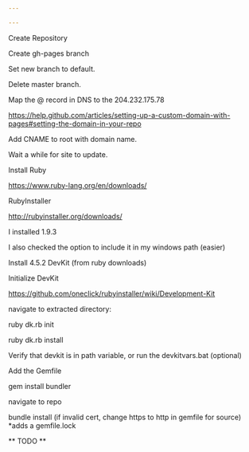 ```yaml
---

---
```

Create Repository

Create gh-pages branch

Set new branch to default.

Delete master branch.

Map the @ record in DNS to the 204.232.175.78

https://help.github.com/articles/setting-up-a-custom-domain-with-pages#setting-the-domain-in-your-repo




Add CNAME to root with domain name.

Wait a while for site to update.

Install Ruby

https://www.ruby-lang.org/en/downloads/

RubyInstaller

http://rubyinstaller.org/downloads/

I installed 1.9.3

I also checked the option to include it in my windows path (easier)

Install 4.5.2 DevKit (from ruby downloads)

Initialize DevKit

https://github.com/oneclick/rubyinstaller/wiki/Development-Kit

navigate to extracted directory:

ruby dk.rb init

ruby dk.rb install

Verify that devkit is in path variable, or run the devkitvars.bat (optional)

Add the Gemfile

gem install bundler

navigate to repo

bundle install (if invalid cert, change https to http in gemfile for source) *adds a gemfile.lock

** TODO **




